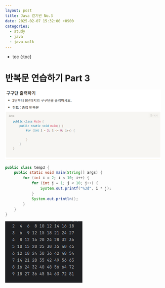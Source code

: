 ```yaml
---
layout: post
title: Java 걷기반 No.3
date: 2025-02-07 15:32:00 +0900
categories: 
  - study
  - java
  - java-walk
---
```


* toc
{:toc}

# 반복문 연습하기 Part 3

![jwalk3-1](/assets/img/blog/java-walk/jwalk3-1.png)

```java
public class temp3 {
    public static void main(String[] args) {
        for (int i = 2; i < 10; i++) {
            for (int j = 1; j < 10; j++) {
                System.out.printf("%3d", i * j);
            }
            System.out.println();
        }
    }
}
```
![jwalk3-2](/assets/img/blog/java-walk/jwalk3-2.png)